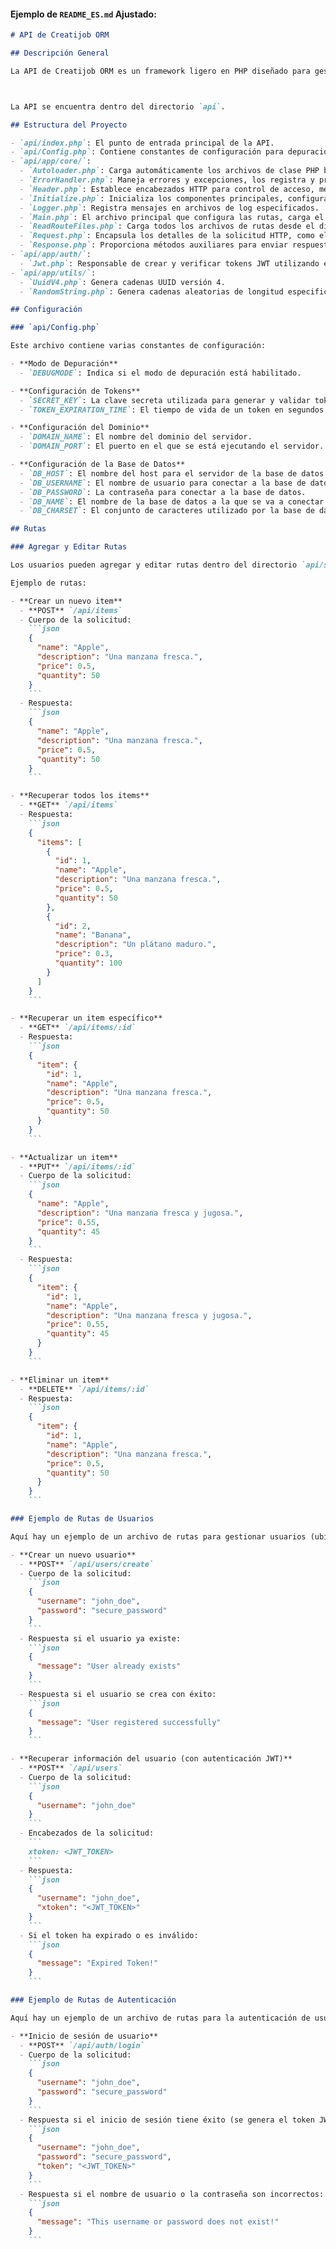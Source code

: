
#### Ejemplo de `README_ES.md` Ajustado:

```markdown
# API de Creatijob ORM

## Descripción General

La API de Creatijob ORM es un framework ligero en PHP diseñado para gestionar solicitudes HTTP y el manejo de rutas, facilitando el inicio de nuevos proyectos y la creación de rutas sin esfuerzo. Inspirado en express.js, este proyecto ofrece una estructura modular para organizar configuraciones, funcionalidades principales y rutas. Incluye soporte integrado para la autenticación JWT, generación de UUID y creación de cadenas aleatorias.



La API se encuentra dentro del directorio `api`.

## Estructura del Proyecto

- `api/index.php`: El punto de entrada principal de la API.
- `api/Config.php`: Contiene constantes de configuración para depuración, tokens, dominio y base de datos.
- `api/app/core/`:
  - `Autoloader.php`: Carga automáticamente los archivos de clase PHP basados en los nombres de clase y espacios de nombres.
  - `ErrorHandler.php`: Maneja errores y excepciones, los registra y proporciona respuestas amigables para el usuario.
  - `Header.php`: Establece encabezados HTTP para control de acceso, métodos permitidos, y tipo de contenido.
  - `Initialize.php`: Inicializa los componentes principales, configura el registro de errores y la gestión de errores.
  - `Logger.php`: Registra mensajes en archivos de log especificados.
  - `Main.php`: El archivo principal que configura las rutas, carga el autoloader e inicializa la aplicación.
  - `ReadRouteFiles.php`: Carga todos los archivos de rutas desde el directorio especificado.
  - `Request.php`: Encapsula los detalles de la solicitud HTTP, como el path, método, encabezados, parámetros de consulta y cuerpo.
  - `Response.php`: Proporciona métodos auxiliares para enviar respuestas HTTP, incluyendo JSON, texto, HTML y manejo de códigos de estado comunes.
- `api/app/auth/`:
  - `Jwt.php`: Responsable de crear y verificar tokens JWT utilizando el algoritmo HS256.
- `api/app/utils/`:
  - `UuidV4.php`: Genera cadenas UUID versión 4.
  - `RandomString.php`: Genera cadenas aleatorias de longitud especificada, con caracteres especiales opcionales.

## Configuración

### `api/Config.php`

Este archivo contiene varias constantes de configuración:

- **Modo de Depuración**
  - `DEBUGMODE`: Indica si el modo de depuración está habilitado.

- **Configuración de Tokens**
  - `SECRET_KEY`: La clave secreta utilizada para generar y validar tokens.
  - `TOKEN_EXPIRATION_TIME`: El tiempo de vida de un token en segundos (por defecto: 3600 segundos o 1 hora).

- **Configuración del Dominio**
  - `DOMAIN_NAME`: El nombre del dominio del servidor.
  - `DOMAIN_PORT`: El puerto en el que se está ejecutando el servidor.

- **Configuración de la Base de Datos**
  - `DB_HOST`: El nombre del host para el servidor de la base de datos.
  - `DB_USERNAME`: El nombre de usuario para conectar a la base de datos.
  - `DB_PASSWORD`: La contraseña para conectar a la base de datos.
  - `DB_NAME`: El nombre de la base de datos a la que se va a conectar.
  - `DB_CHARSET`: El conjunto de caracteres utilizado por la base de datos.

## Rutas

### Agregar y Editar Rutas

Los usuarios pueden agregar y editar rutas dentro del directorio `api/src`. Las rutas deben definirse en archivos PHP dentro de `api/src/routes`. Aquí hay un ejemplo de un archivo de rutas para gestionar items (ubicado en `api/src/routes/items.php`):

Ejemplo de rutas:

- **Crear un nuevo item**
  - **POST** `/api/items`
  - Cuerpo de la solicitud:
    ```json
    {
      "name": "Apple",
      "description": "Una manzana fresca.",
      "price": 0.5,
      "quantity": 50
    }
    ```
  - Respuesta: 
    ```json
    {
      "name": "Apple",
      "description": "Una manzana fresca.",
      "price": 0.5,
      "quantity": 50
    }
    ```

- **Recuperar todos los items**
  - **GET** `/api/items`
  - Respuesta:
    ```json
    {
      "items": [
        {
          "id": 1,
          "name": "Apple",
          "description": "Una manzana fresca.",
          "price": 0.5,
          "quantity": 50
        },
        {
          "id": 2,
          "name": "Banana",
          "description": "Un plátano maduro.",
          "price": 0.3,
          "quantity": 100
        }
      ]
    }
    ```

- **Recuperar un item específico**
  - **GET** `/api/items/:id`
  - Respuesta:
    ```json
    {
      "item": {
        "id": 1,
        "name": "Apple",
        "description": "Una manzana fresca.",
        "price": 0.5,
        "quantity": 50
      }
    }
    ```

- **Actualizar un item**
  - **PUT** `/api/items/:id`
  - Cuerpo de la solicitud:
    ```json
    {
      "name": "Apple",
      "description": "Una manzana fresca y jugosa.",
      "price": 0.55,
      "quantity": 45
    }
    ```
  - Respuesta:
    ```json
    {
      "item": {
        "id": 1,
        "name": "Apple",
        "description": "Una manzana fresca y jugosa.",
        "price": 0.55,
        "quantity": 45
      }
    }
    ```

- **Eliminar un item**
  - **DELETE** `/api/items/:id`
  - Respuesta:
    ```json
    {
      "item": {
        "id": 1,
        "name": "Apple",
        "description": "Una manzana fresca.",
        "price": 0.5,
        "quantity": 50
      }
    }
    ```

### Ejemplo de Rutas de Usuarios

Aquí hay un ejemplo de un archivo de rutas para gestionar usuarios (ubicado en `api/src/routes/users.php`). Este archivo muestra cómo crear usuarios y recuperar información de usuarios, incluido el uso de JWT para la autenticación.

- **Crear un nuevo usuario**
  - **POST** `/api/users/create`
  - Cuerpo de la solicitud:
    ```json
    {
      "username": "john_doe",
      "password": "secure_password"
    }
    ```
  - Respuesta si el usuario ya existe:
    ```json
    {
      "message": "User already exists"
    }
    ```
  - Respuesta si el usuario se crea con éxito:
    ```json
    {
      "message": "User registered successfully"
    }
    ```

- **Recuperar información del usuario (con autenticación JWT)**
  - **POST** `/api/users`
  - Cuerpo de la solicitud:
    ```json
    {
      "username": "john_doe"
    }
    ```
  - Encabezados de la solicitud:
    ```
    xtoken: <JWT_TOKEN>
    ```
  - Respuesta:
    ```json
    {
      "username": "john_doe",
      "xtoken": "<JWT_TOKEN>"
    }
    ```
  - Si el token ha expirado o es inválido:
    ```json
    {
      "message": "Expired Token!"
    }
    ```

### Ejemplo de Rutas de Autenticación

Aquí hay un ejemplo de un archivo de rutas para la autenticación de usuarios (ubicado en `api/src/routes/auth.php`). Este archivo muestra cómo iniciar sesión y generar un token JWT.

- **Inicio de sesión de usuario**
  - **POST** `/api/auth/login`
  - Cuerpo de la solicitud:
    ```json
    {
      "username": "john_doe",
      "password": "secure_password"
    }
    ```
  - Respuesta si el inicio de sesión tiene éxito (se genera el token JWT):
    ```json
    {
      "username": "john_doe",
      "password": "secure_password",
      "token": "<JWT_TOKEN>"
    }
    ```
  - Respuesta si el nombre de usuario o la contraseña son incorrectos:
    ```json
    {
      "message": "This username or password does not exist!"
    }
    ```

